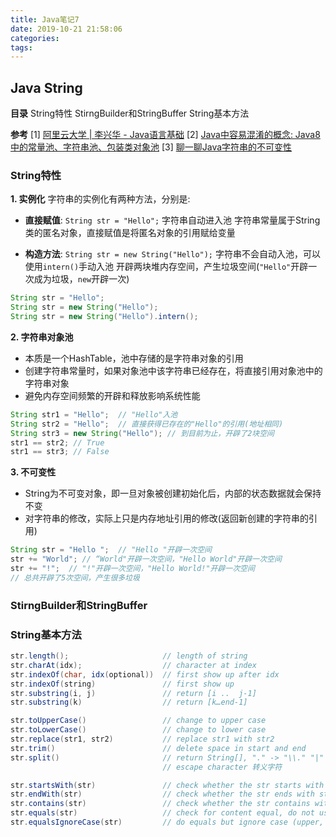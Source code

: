 ```yaml
---
title: Java笔记7
date: 2019-10-21 21:58:06
categories:
tags:
---
```

## Java String
__目录__
String特性
StirngBuilder和StringBuffer
String基本方法



__参考__
[1] [阿里云大学 | 李兴华 - Java语言基础](https://edu.aliyun.com/roadmap/java?spm=5176.13345299.1392477.3.63ddf153q7QkVf)
[2] [Java中容易混淆的概念: Java8中的常量池、字符串池、包装类对象池](https://blog.csdn.net/Xu_JL1997/article/details/89150026)
[3] [聊一聊Java字符串的不可变性](https://www.cnblogs.com/one12138/p/11379840.html)

### String特性
__1. 实例化__
字符串的实例化有两种方法，分别是:
- __直接赋值__: `String str = "Hello";`
  字符串自动进入池
  字符串常量属于String类的匿名对象，直接赋值是将匿名对象的引用赋给变量

- __构造方法__: `String str = new String("Hello");`
  字符串不会自动入池，可以使用`intern()`手动入池
  开辟两块堆内存空间，产生垃圾空间(`"Hello"`开辟一次成为垃圾，`new`开辟一次)

```java
String str = "Hello"; 
String str = new String("Hello");
String str = new String("Hello").intern(); 
```

__2. 字符串对象池__
- 本质是一个HashTable，池中存储的是字符串对象的引用
- 创建字符串常量时，如果对象池中该字符串已经存在，将直接引用对象池中的字符串对象
- 避免内存空间频繁的开辟和释放影响系统性能

```java
String str1 = "Hello";  // "Hello"入池
String str2 = "Hello";  // 直接获得已存在的"Hello"的引用(地址相同)
String str3 = new String("Hello"); // 到目前为止，开辟了2块空间
str1 == str2; // True
str1 == str3; // False
```

__3. 不可变性__
- String为不可变对象，即一旦对象被创建初始化后，内部的状态数据就会保持不变
- 对字符串的修改，实际上只是内存地址引用的修改(返回新创建的字符串的引用)

```java
String str = "Hello ";  // "Hello "开辟一次空间
str += "World"; // “World"开辟一次空间，"Hello World"开辟一次空间
str += "!";  // "!"开辟一次空间，"Hello World!"开辟一次空间
// 总共开辟了5次空间，产生很多垃圾
```

### StirngBuilder和StringBuffer



### String基本方法
```java
str.length();                     // length of string
str.charAt(idx);                  // character at index
str.indexOf(char, idx(optional))  // first show up after idx
str.indexOf(string)               // first show up
str.substring(i, j)               // return [i ..  j-1]   
str.substring(k)                  // return [k…end-1]

str.toUpperCase()                 // change to upper case
str.toLowerCase()                 // change to lower case
str.replace(str1, str2)           // replace str1 with str2
str.trim()                        // delete space in start and end
str.split()                       // return String[], "." -> "\\." "|" -> "\\|"
                                  // escape character 转义字符 

str.startsWith(str)               // check whether the str starts with str
str.endWith(str)                  // check whether the str ends with str
str.contains(str)                 // check whether the str contains with str
str.equals(str)                   // check for content equal, do not use ==
str.equalsIgnoreCase(str)         // do equals but ignore case (upper, lower)
```







